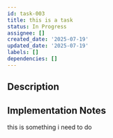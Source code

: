 ```yaml
---
id: task-003
title: this is a task
status: In Progress
assignee: []
created_date: '2025-07-19'
updated_date: '2025-07-19'
labels: []
dependencies: []
---
```


## Description

## Implementation Notes

this is something i need to do
